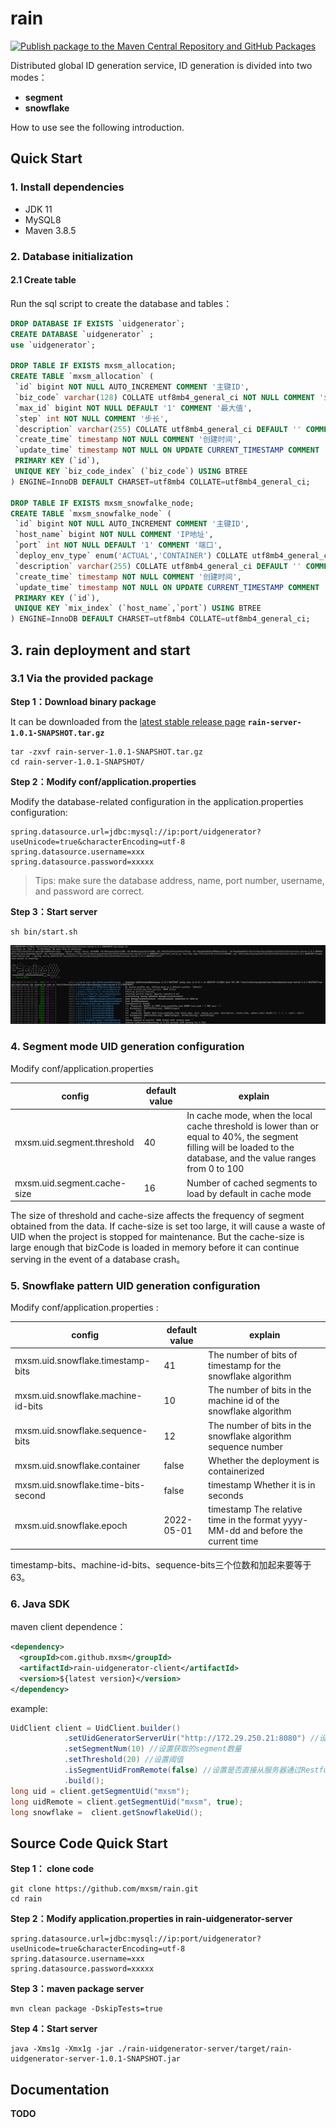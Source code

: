# rain

[![Publish package to the Maven Central Repository and GitHub Packages](https://github.com/mxsm/rain/actions/workflows/maven-publish.yml/badge.svg?branch=main)](https://github.com/mxsm/rain/actions/workflows/maven-publish.yml)

Distributed global ID generation service, ID generation is divided into two modes：

- **segment**
- **snowflake**

How to use see the following introduction.

## Quick Start

### 1. Install dependencies

- JDK 11
- MySQL8
- Maven 3.8.5

### 2. Database initialization

#### 2.1 Create table

Run the sql script to create the database and tables：

```sql
DROP DATABASE IF EXISTS `uidgenerator`;
CREATE DATABASE `uidgenerator` ;
use `uidgenerator`;

DROP TABLE IF EXISTS mxsm_allocation;
CREATE TABLE `mxsm_allocation` (
 `id` bigint NOT NULL AUTO_INCREMENT COMMENT '主键ID',
 `biz_code` varchar(128) COLLATE utf8mb4_general_ci NOT NULL COMMENT '业务编码(用户ID,使用业务方编码)',
 `max_id` bigint NOT NULL DEFAULT '1' COMMENT '最大值',
 `step` int NOT NULL COMMENT '步长',
 `description` varchar(255) COLLATE utf8mb4_general_ci DEFAULT '' COMMENT '说明',
 `create_time` timestamp NOT NULL COMMENT '创建时间',
 `update_time` timestamp NOT NULL ON UPDATE CURRENT_TIMESTAMP COMMENT '更新时间',
 PRIMARY KEY (`id`),
 UNIQUE KEY `biz_code_index` (`biz_code`) USING BTREE
) ENGINE=InnoDB DEFAULT CHARSET=utf8mb4 COLLATE=utf8mb4_general_ci;

DROP TABLE IF EXISTS mxsm_snowfalke_node;
CREATE TABLE `mxsm_snowfalke_node` (
 `id` bigint NOT NULL AUTO_INCREMENT COMMENT '主键ID',
 `host_name` bigint NOT NULL COMMENT 'IP地址',
 `port` int NOT NULL DEFAULT '1' COMMENT '端口',
 `deploy_env_type` enum('ACTUAL','CONTAINER') COLLATE utf8mb4_general_ci DEFAULT 'ACTUAL' COMMENT '部署环境类型',
 `description` varchar(255) COLLATE utf8mb4_general_ci DEFAULT '' COMMENT '说明',
 `create_time` timestamp NOT NULL COMMENT '创建时间',
 `update_time` timestamp NOT NULL ON UPDATE CURRENT_TIMESTAMP COMMENT '更新时间',
 PRIMARY KEY (`id`),
 UNIQUE KEY `mix_index` (`host_name`,`port`) USING BTREE
) ENGINE=InnoDB DEFAULT CHARSET=utf8mb4 COLLATE=utf8mb4_general_ci;
```

## 3. rain deployment and start

### 3.1  Via the provided package

**Step 1：Download binary package**

It can be downloaded from the [latest stable release page](https://github.com/mxsm/rain/releases)  **`rain-server-1.0.1-SNAPSHOT.tar.gz`**

```shell
tar -zxvf rain-server-1.0.1-SNAPSHOT.tar.gz
cd rain-server-1.0.1-SNAPSHOT/
```

**Step 2：Modify conf/application.properties**

Modify the database-related configuration in the application.properties configuration:

```properties
spring.datasource.url=jdbc:mysql://ip:port/uidgenerator?useUnicode=true&characterEncoding=utf-8
spring.datasource.username=xxx
spring.datasource.password=xxxxx
```

> Tips:  make sure the database address, name, port number, username, and password are correct.

**Step 3：Start server**

```shell
sh bin/start.sh
```

![image-20220604145105893](https://raw.githubusercontent.com/mxsm/picture/main/blog/javase/jvmimage-20220604145105893.png)

### 4. Segment mode UID generation configuration

Modify conf/application.properties

| config                      | default value | explain                                                      |
| --------------------------- | ------------- | ------------------------------------------------------------ |
| mxsm.uid.segment.threshold  | 40            | In cache mode, when the local cache threshold is lower than or equal to 40%, the segment filling will be loaded to the database, and the value ranges from 0 to 100 |
| mxsm.uid.segment.cache-size | 16            | Number of cached segments to load by default in cache mode   |

The size of threshold and cache-size affects the frequency of segment obtained from the data. If cache-size is set too large, it will cause a waste of UID when the project is stopped for maintenance. But the cache-size is large enough that bizCode is loaded in memory before it can continue serving in the event of a database crash。

### 5. Snowflake pattern UID generation configuration

Modify conf/application.properties :

| config                              | default value | explain                                                      |
| ----------------------------------- | ------------- | ------------------------------------------------------------ |
| mxsm.uid.snowflake.timestamp-bits   | 41            | The number of bits of timestamp for the snowflake algorithm  |
| mxsm.uid.snowflake.machine-id-bits  | 10            | The number of bits in the machine id of the snowflake algorithm |
| mxsm.uid.snowflake.sequence-bits    | 12            | The number of bits in the snowflake algorithm sequence number |
| mxsm.uid.snowflake.container        | false         | Whether the deployment is containerized                      |
| mxsm.uid.snowflake.time-bits-second | false         | timestamp Whether it is in seconds                           |
| mxsm.uid.snowflake.epoch            | 2022-05-01    | timestamp The relative time in the format yyyy-MM-dd and before the current time |

timestamp-bits、machine-id-bits、sequence-bits三个位数和加起来要等于63。

### 6. Java SDK

maven client dependence：

```xml
<dependency>
  <groupId>com.github.mxsm</groupId>
  <artifactId>rain-uidgenerator-client</artifactId>
  <version>${latest version}</version>
</dependency>
```

example:

```java
UidClient client = UidClient.builder()
            .setUidGeneratorServerUir("http://172.29.250.21:8080") //设置服务地址
            .setSegmentNum(10) //设置获取的segment数量
            .setThreshold(20) //设置阈值
            .isSegmentUidFromRemote(false) //设置是否直接从服务器通过Restful接口的方式获取
            .build();
long uid = client.getSegmentUid("mxsm");
long uidRemote = client.getSegmentUid("mxsm", true);
long snowflake =  client.getSnowflakeUid();
```



## Source Code Quick Start

**Step 1： clone code**

```shell
git clone https://github.com/mxsm/rain.git
cd rain
```

**Step 2：Modify application.properties in rain-uidgenerator-server**

```properties
spring.datasource.url=jdbc:mysql://ip:port/uidgenerator?useUnicode=true&characterEncoding=utf-8
spring.datasource.username=xxx
spring.datasource.password=xxxxx
```

**Step 3：maven package server**

```shell
mvn clean package -DskipTests=true
```

**Step 4：Start server**

```shell
java -Xms1g -Xmx1g -jar ./rain-uidgenerator-server/target/rain-uidgenerator-server-1.0.1-SNAPSHOT.jar
```

## Documentation

**TODO**
